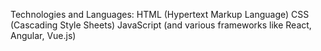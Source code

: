 Technologies and Languages: HTML (Hypertext Markup Language) CSS (Cascading Style Sheets) JavaScript (and various frameworks like React, Angular, Vue.js)

